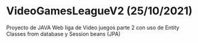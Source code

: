 # VideoGamesLeagueV2 (25/10/2021)
Proyecto de JAVA Web liga de Video juegos parte 2 con uso de Entity Classes from database y Session beans (JPA)
